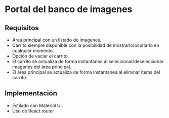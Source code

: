 # Portal del banco de imagenes

## Requisitos

- Área principal con un listado de imagenes.
- Carrito siempre disponible con la posibilidad de mostrarlo/ocultarlo en cualquier momento.
- Opción de vaciar el carrito.
- El carrito se actualiza de forma instantanea al seleccionar/deseleccionar imagenes del área principal.
- El área principal se actualiza de forma instantanea al eliminar items del carrito.


## Implementación

- Estilado con Material UI.
- Uso de React.router

